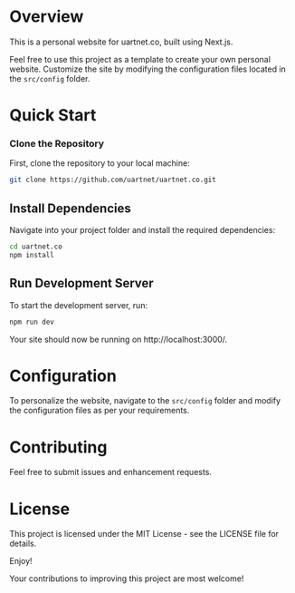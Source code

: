 # Overview

This is a personal website for uartnet.co, built using Next.js.

Feel free to use this project as a template to create your own personal website. Customize the site by modifying the configuration files located in the `src/config` folder.

# Quick Start

### Clone the Repository

First, clone the repository to your local machine:

```sh
git clone https://github.com/uartnet/uartnet.co.git
```

## Install Dependencies

Navigate into your project folder and install the required dependencies:

```sh
cd uartnet.co
npm install
```

## Run Development Server

To start the development server, run:

```sh
npm run dev
```

Your site should now be running on http://localhost:3000/.

# Configuration

To personalize the website, navigate to the `src/config` folder and modify the configuration files as per your requirements.

# Contributing

Feel free to submit issues and enhancement requests.

# License

This project is licensed under the MIT License - see the LICENSE file for details.

Enjoy!

Your contributions to improving this project are most welcome!

